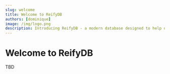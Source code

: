 ```yaml
---
slug: welcome
title: Welcome to ReifyDB
authors: [dominique]
image: /img/logo.png
description: Introducing ReifyDB - a modern database designed to help developers get things done faster and more efficiently.
---
```


# Welcome to ReifyDB

TBD